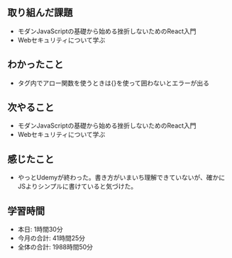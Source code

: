 ## 取り組んだ課題
- モダンJavaScriptの基礎から始める挫折しないためのReact入門
- Webセキュリティについて学ぶ
## わかったこと
- タグ内でアロー関数を使うときは{}を使って囲わないとエラーが出る
## 次やること
- モダンJavaScriptの基礎から始める挫折しないためのReact入門
- Webセキュリティについて学ぶ
## 感じたこと
- やっとUdemyが終わった。書き方がいまいち理解できていないが、確かにJSよりシンプルに書けていると気づけた。
## 学習時間
- 本日: 1時間30分
- 今月の合計: 41時間25分
- 全体の合計: 1988時間50分

